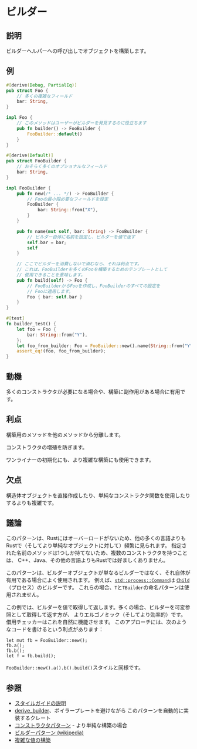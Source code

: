 # ビルダー

## 説明

ビルダーヘルパーへの呼び出しでオブジェクトを構築します。

## 例

```rust
#[derive(Debug, PartialEq)]
pub struct Foo {
    // 多くの複雑なフィールド
    bar: String,
}

impl Foo {
    // このメソッドはユーザーがビルダーを発見するのに役立ちます
    pub fn builder() -> FooBuilder {
        FooBuilder::default()
    }
}

#[derive(Default)]
pub struct FooBuilder {
    // おそらく多くのオプショナルなフィールド
    bar: String,
}

impl FooBuilder {
    pub fn new(/* ... */) -> FooBuilder {
        // Fooの最小限必要なフィールドを設定
        FooBuilder {
            bar: String::from("X"),
        }
    }

    pub fn name(mut self, bar: String) -> FooBuilder {
        // ビルダー自体に名前を設定し、ビルダーを値で返す
        self.bar = bar;
        self
    }

    // ここでビルダーを消費しないで済むなら、それは利点です。
    // これは、FooBuilderを多くのFooを構築するためのテンプレートとして
    // 使用できることを意味します。
    pub fn build(self) -> Foo {
        // FooBuilderからFooを作成し、FooBuilderのすべての設定を
        // Fooに適用します。
        Foo { bar: self.bar }
    }
}

#[test]
fn builder_test() {
    let foo = Foo {
        bar: String::from("Y"),
    };
    let foo_from_builder: Foo = FooBuilder::new().name(String::from("Y")).build();
    assert_eq!(foo, foo_from_builder);
}
```

## 動機

多くのコンストラクタが必要になる場合や、構築に副作用がある場合に有用です。

## 利点

構築用のメソッドを他のメソッドから分離します。

コンストラクタの増殖を防ぎます。

ワンライナーの初期化にも、より複雑な構築にも使用できます。

## 欠点

構造体オブジェクトを直接作成したり、単純なコンストラクタ関数を使用したりするよりも複雑です。

## 議論

このパターンは、Rustにはオーバーロードがないため、他の多くの言語よりもRustで（そしてより単純なオブジェクトに対して）頻繁に見られます。
指定された名前のメソッドは1つしか持てないため、複数のコンストラクタを持つことは、
C++、Java、その他の言語よりもRustでは好ましくありません。

このパターンは、ビルダーオブジェクトが単なるビルダーではなく、それ自体が有用である場合によく使用されます。
例えば、[`std::process::Command`](https://doc.rust-lang.org/std/process/struct.Command.html)は
[`Child`](https://doc.rust-lang.org/std/process/struct.Child.html)（プロセス）のビルダーです。
これらの場合、`T`と`TBuilder`の命名パターンは使用されません。

この例では、ビルダーを値で取得して返します。多くの場合、ビルダーを可変参照として取得して返す方が、
よりエルゴノミック（そしてより効率的）です。借用チェッカーはこれを自然に機能させます。
このアプローチには、次のようなコードを書けるという利点があります：

```rust,ignore
let mut fb = FooBuilder::new();
fb.a();
fb.b();
let f = fb.build();
```

`FooBuilder::new().a().b().build()`スタイルと同様です。

## 参照

- [スタイルガイドの説明](https://web.archive.org/web/20210104103100/https://doc.rust-lang.org/1.12.0/style/ownership/builders.html)
- [derive_builder](https://crates.io/crates/derive_builder)、ボイラープレートを避けながら
  このパターンを自動的に実装するクレート
- [コンストラクタパターン](../../idioms/ctor.md) - より単純な構築の場合
- [ビルダーパターン (wikipedia)](https://en.wikipedia.org/wiki/Builder_pattern)
- [複雑な値の構築](https://web.archive.org/web/20210104103000/https://rust-lang.github.io/api-guidelines/type-safety.html#c-builder)